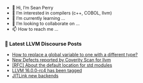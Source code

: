 - 👋 Hi, I’m Sean Perry
- 👀 I’m interested in compilers (c++, COBOL, llvm)
- 🌱 I’m currently learning ...
- 💞️ I’m looking to collaborate on ...
- 📫 How to reach me ...

<!---
s66perry/s66perry is a ✨ special ✨ repository because its `README.md` (this file) appears on your GitHub profile.
You can click the Preview link to take a look at your changes.
--->
### 📕 Latest LLVM Discourse Posts

<!-- DISCOURSE-LLVM:START -->
- [How to replace a global variable to one with a different type?](https://discourse.llvm.org/t/how-to-replace-a-global-variable-to-one-with-a-different-type/18469#post_4)
- [New Defects reported by Coverity Scan for llvm](https://discourse.llvm.org/t/new-defects-reported-by-coverity-scan-for-llvm/69214#post_1)
- [[RFC] About the default location for std modules](https://discourse.llvm.org/t/rfc-about-the-default-location-for-std-modules/69191#post_19)
- [LLVM 16.0.0-rc4 has been tagged](https://discourse.llvm.org/t/llvm-16-0-0-rc4-has-been-tagged/69150#post_6)
- [JITLink new backends](https://discourse.llvm.org/t/jitlink-new-backends/68223#post_8)
<!-- DISCOURSE-LLVM:END -->
